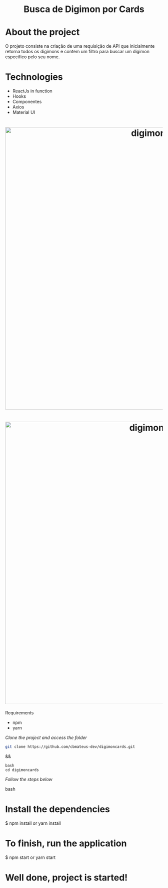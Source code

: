 <h1 align="center">
	Busca de Digimon por Cards
</h1>

# About the project
O projeto consiste na criação de uma requisição de API que inicialmente retorna todos os digimons e contem um filtro para buscar um digimon especifico pelo seu nome.

# Technologies
- ReactJs in function
- Hooks
- Componentes
- Axios
- Material UI
#
<h1 align="center">
	<img alt="digimon" src="./src/assets/digiapi.png" width="900px"/>
		
	
</h1>
<h1 align="center">
<img alt="digimon1" src="./src/assets/digiapiagumon.png" width="900px"/>
</h1>



Requirements
- npm
- yarn

*Clone the project and access the folder*

```bash
git clone https://github.com/cbmateus-dev/digimoncards.git
```

&&
```
bash
cd digimoncards
```


*Follow the steps below*

bash
# Install the dependencies
$ npm install or yarn install

# To finish, run the application
$ npm start or yarn start

# Well done, project is started!
```
